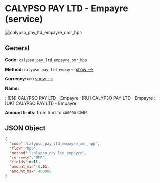 
# CALYPSO PAY LTD - Empayre (service) 
![calypso_pay_ltd_empayre_omr_hpp](https://static.openfintech.io/payment_methods/calypso_pay_ltd_empayre_omr_hpp/logo.svg?w=400&c=v0.59.26#w200)  

## General 
 
**Code:** `calypso_pay_ltd_empayre_omr_hpp` 
 
**Method:** `calypso_pay_ltd_empayre` 
 [show -->](/payment-methods/calypso_pay_ltd_empayre/) 
 
**Currency:** `OMR` [show -->](/currencies/OMR/) 
 
**Name:** 
 
:	[EN] CALYPSO PAY LTD - Empayre 
:	[RU] CALYPSO PAY LTD - Empayre 
:	[UK] CALYPSO PAY LTD - Empayre 
 
**Amount limits:** from `0.01` to `400000` OMR 

## JSON Object 

```json
{
  "code":"calypso_pay_ltd_empayre_omr_hpp",
  "flow":"hpp",
  "method":"calypso_pay_ltd_empayre",
  "currency":"OMR",
  "fields":null,
  "amount_min":0.01,
  "amount_max":400000
}
```  
